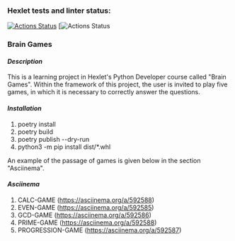 ### Hexlet tests and linter status:
[![Actions Status](https://github.com/1Mans/python-project-49/workflows/hexlet-check/badge.svg)](https://github.com/1Mans/python-project-49/actions) 
[![Actions Status](https://codeclimate.com/github/1Mans/python-project-49)

### Brain Games

#### *Description*

This is a learning project in Hexlet's Python Developer course called "Brain Games". Within the framework of this project, the user is invited to play five games, in which it is necessary to correctly answer the questions.

#### *Installation*

1. poetry install
2. poetry build
3. poetry publish --dry-run
4. python3 -m pip install dist/*.whl

An example of the passage of games is given below in the section "Asciinema".

#### *Asciinema*

1. CALC-GAME (https://asciinema.org/a/592588)
2. EVEN-GAME (https://asciinema.org/a/592585)
3. GCD-GAME (https://asciinema.org/a/592586)
4. PRIME-GAME (https://asciinema.org/a/592588)
5. PROGRESSION-GAME (https://asciinema.org/a/592587)


